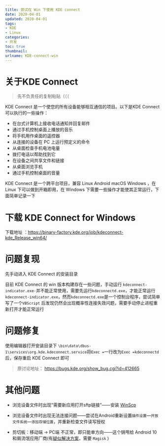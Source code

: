 ```yaml
---
title: 尝试在 Win 下使用 KDE connect
date: 2020-04-01
updated: 2020-04-01
tags: 
- KDE
- Linux
categories: 
- 开发
toc: true
thumbnail:
urlname: KDE-connect-win
---
```

# 关于KDE Connect

> 先不负责任的复制粘贴（（（

KDE Connect 是一个使您的所有设备能够相互通信的项目。以下是KDE Connect可以执行的一些操作：
<!-- more -->

- 在台式计算机上接收电话通知并回复邮件
- 通过手机控制桌面上播放的音乐
- 将手机用作桌面的遥控器
- 从连接的设备在 PC 上运行预定义的命令
- 从桌面检查手机电池电量
- 拨打电话以帮助找到它
- 在设备之间共享文件和链接
- 从桌面浏览手机
- 通过手机控制桌面的音量

KDE Connect 是一个跨平台项目，兼容 Linux Android macOS Windows ，在 Linux 下可以做到开箱即用，在 Windows 下需要一些操作才能使其正常运行，下面简单记录一下

# 下载 KDE Connect for Windows

下载地址 ：https://binary-factory.kde.org/job/kdeconnect-kde_Release_win64/

# 问题复现

先手动进入 KDE Connect 的安装目录

目前 KDE Connect 的 win 版本构建存在一些问题，手动运行 `kdeconnect-indicator.exe·`并不能正常使用，需要先运行`kdeconnectd.exe`，才能正常运行`kdeconnect-indicator.exe`，然而`kdeconnectd.exe`是一个控制台程序，尝试简单写了一个`VBScript` 后发现仍然会出现概率性连接失效问题，需要手动停止进程重新打开才能正常运行

# 问题修复

使用编辑器打开安装目录下 `\bin\data\dbus-1\services\org.kde.kdeconnect.service`将`Exec =`一行改为`Exec =kdeconnectd`后，保存重启 KDE Connect 即可

> 原讨论地址： https://bugs.kde.org/show_bug.cgi?id=412665

# 其他问题

- 浏览设备文件时出现"需要新应用打开sftp链接"——安装 [WinScp](https://winscp.net/eng/download.php)

- 浏览设备文件时出现无法连接问题——尝试在Android重新设置`插件设置`—`开放文件系统`—`添加存储位置`，并重新检查文件读写授权

- 剪切板：移动端 -> PC端 不正常，即只能单方向——这个锅甩给 Android 10 和屑流氓应用厂商(有[疑似解决方案](https://github.com/Kr328/Riru-ClipboardWhitelist-Magisk)，需要 `Magisk` )

